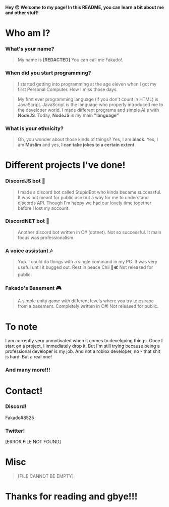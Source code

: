 **Hey 🙃 Welcome to my page! In this README, you can learn a bit about me and other stuff!**
# Who am I? **_<NOT DONE>_**

### What's your name?

> My name is **__[REDACTED]__** You can call me Fakado!.

### When did you start programming?

> I started getting into programming at the age eleven when I got my first Personal Computer. How I miss those days.

> My first ever programming language (if you don't count in HTML) is JavaScript. JavaScript is the language who properly introduced me to the developer world. I made different programs and simple AI's with **NodeJS**. Today, **NodeJS** is my main **__"language"__**

### What is your ethnicity?
> Oh, you wonder about those kinds of things? Yes, I am **black**. Yes, I am **Muslim** and yes, **I can take jokes to a certain extent**

# Different projects I've done!

### DiscordJS bot 🤖
> I made a discord bot called StupidBot who kinda became successful. It was not meant for public use but a way for me to understand discords API. Though I'm happy we had our lovely time together before I lost my account.

### DiscordNET bot 🤖
> Another discord bot written in C# (dotnet). Not so successful. It main focus was professionalism.

### A voice assistant 🎶
> Yup. I could do things with a single command in my PC. It was very useful until it bugged out. Rest in peace Chii 🙏🕊
> Not released for public.

### Fakado's Basement 🎮
> A simple unity game with different levels where you try to escape from a basement. Completely written in C#! Not released for public.

# To note
I am currently very unmotivated when it comes to developing things. Once I start on a project, I immediately drop it. But I'm still trying because being a professional developer is my job. And not a roblox developer, no - that shit is hard. But a real one!
### And many more!!!

# Contact!

### Discord!
Fakado#8525

### Twitter!
[ERROR FILE NOT FOUND]


# Misc

> [FILE CANNOT BE EMPTY]

# Thanks for reading and gbye!!!
